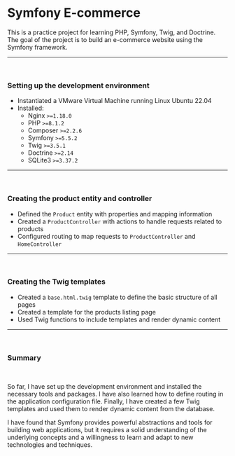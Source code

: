 # Symfony E-commerce

This is a practice project for learning PHP, Symfony, Twig, and Doctrine. The goal of the project is to build an e-commerce website using the Symfony framework.

---

</br>

### Setting up the development environment

- Instantiated a VMware Virtual Machine running Linux Ubuntu 22.04
- Installed:
  - Nginx `>=1.18.0`
  - PHP `>=8.1.2`
  - Composer `>=2.2.6`
  - Symfony `>=5.5.2`
  - Twig `>=3.5.1`
  - Doctrine `>=2.14`
  - SQLite3 `>=3.37.2`

---

</br>

### Creating the product entity and controller

- Defined the `Product` entity with properties and mapping information
- Created a `ProductController` with actions to handle requests related to products
- Configured routing to map requests to `ProductController` and `HomeController`

---

</br>

### Creating the Twig templates

- Created a `base.html.twig` template to define the basic structure of all pages
- Created a template for the products listing page
- Used Twig functions to include templates and render dynamic content

---

</br>

### Summary

</br>

So far, I have set up the development environment and installed the necessary tools and packages. I have also learned how to define routing in the application configuration file. Finally, I have created a few Twig templates and used them to render dynamic content from the database.

I have found that Symfony provides powerful abstractions and tools for building web applications, but it requires a solid understanding of the underlying concepts and a willingness to learn and adapt to new technologies and techniques.
